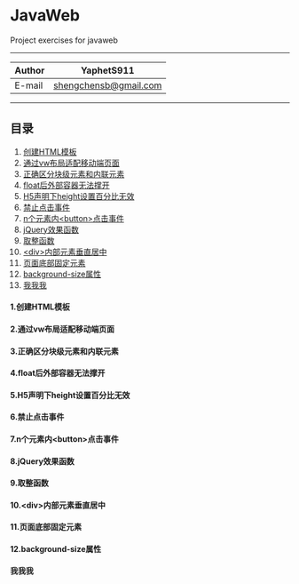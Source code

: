 # JavaWeb
Project exercises for javaweb

****

|Author|YaphetS911|
|---|---
|E-mail|shengchensb@gmail.com


****
## 目录
1. [创建HTML模板](#1.创建HTML模板)
2. [通过vw布局适配移动端页面](#2.通过vw布局适配移动端页面)
3. [正确区分块级元素和内联元素](#3.正确区分块级元素和内联元素)
4. [float后外部容器无法撑开](#4.float后外部容器无法撑开)
5. [H5声明下height设置百分比无效](#5.H5声明下height设置百分比无效)
6. [禁止点击事件](#6.禁止点击事件)
7. [n个元素内\<button>点击事件](#7.n个元素内<button>点击事件)
8. [jQuery效果函数](#8.jQuery效果函数)
9. [取整函数](#9.取整函数)
10. [\<div>内部元素垂直居中](#10<div>内部元素垂直居中)
11. [页面底部固定元素](#11.页面底部固定元素)
12. [background-size属性](#12.background-size属性)
13. [我我我](#我我我)

#### 1.创建HTML模板
#### 2.通过vw布局适配移动端页面
#### 3.正确区分块级元素和内联元素
#### 4.float后外部容器无法撑开
#### 5.H5声明下height设置百分比无效
#### 6.禁止点击事件
#### 7.n个元素内\<button>点击事件
#### 8.jQuery效果函数
#### 9.取整函数
#### 10.\<div>内部元素垂直居中
#### 11.页面底部固定元素
#### 12.background-size属性
#### 我我我 
